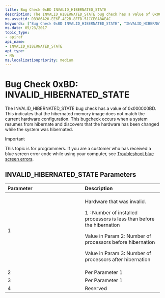 ```yaml
---
title: Bug Check 0xBD INVALID_HIBERNATED_STATE
description: The INVALID_HIBERNATED_STATE bug check has a value of 0x000000BD.
ms.assetid: DB386A20-EE6F-4E2B-8FFD-51CCE0A8AEAC
keywords: ["Bug Check 0xBD INVALID_HIBERNATED_STATE", "INVALID_HIBERNATED_STATE"]
ms.date: 05/23/2017
topic_type:
- apiref
api_name:
- INVALID_HIBERNATED_STATE
api_type:
- NA
ms.localizationpriority: medium
---
```


# Bug Check 0xBD: INVALID\_HIBERNATED\_STATE


The INVALID\_HIBERNATED\_STATE bug check has a value of 0x000000BD. This indicates that the hibernated memory image does not match the current hardware configuration. This bugcheck occurs when a system resumes from hibernate and discovers that the hardware has been changed while the system was hibernated.

> [!IMPORTANT]
> This topic is for programmers. If you are a customer who has received a blue screen error code while using your computer, see [Troubleshoot blue screen errors](https://www.windows.com/stopcode).


## INVALID\_HIBERNATED\_STATE Parameters


<table>
<colgroup>
<col width="50%" />
<col width="50%" />
</colgroup>
<thead>
<tr class="header">
<th align="left">Parameter</th>
<th align="left">Description</th>
</tr>
</thead>
<tbody>
<tr class="odd">
<td align="left">1</td>
<td align="left"><p>Hardware that was invalid.</p>
<p>1 : Number of installed processors is less than before the hibernation</p>
<p>Value in Param 2: Number of processors before hibernation</p>
<p>Value in Param 3: Number of processors after hibernation</p></td>
</tr>
<tr class="even">
<td align="left">2</td>
<td align="left">Per Parameter 1</td>
</tr>
<tr class="odd">
<td align="left">3</td>
<td align="left">Per Parameter 1</td>
</tr>
<tr class="even">
<td align="left">4</td>
<td align="left">Reserved</td>
</tr>
</tbody>
</table>

 

 

 





